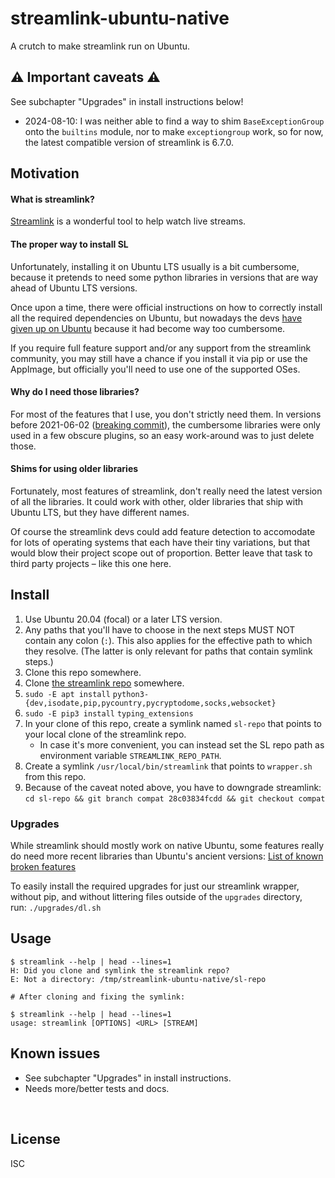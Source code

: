 ﻿
<!--#echo json="package.json" key="name" underline="=" -->
streamlink-ubuntu-native
========================
<!--/#echo -->

<!--#echo json="package.json" key="description" -->
A crutch to make streamlink run on Ubuntu.
<!--/#echo -->


⚠ Important caveats ⚠
---------------------

See subchapter "Upgrades" in install instructions below!

* 2024-08-10: I was neither able to find a way to shim `BaseExceptionGroup`
  onto the `builtins` module, nor to make `exceptiongroup` work, so for now,
  the latest compatible version of streamlink is 6.7.0.



Motivation
----------

#### What is streamlink?

[Streamlink][sl-repo-official] is a wonderful tool to help watch live streams.

  [sl-repo-official]: https://github.com/streamlink/streamlink


#### The proper way to install SL

Unfortunately, installing it on Ubuntu LTS usually is a bit cumbersome,
because it pretends to need some python libraries in versions that are
way ahead of Ubuntu LTS versions.

Once upon a time, there were official instructions on how to correctly
install all the required dependencies on Ubuntu, but nowadays the devs
[have given up on Ubuntu][sl-043c63f3]
because it had become way too cumbersome.

  [sl-043c63f3]: https://github.com/streamlink/streamlink/commit/043c63f3825cef2f69cd320220053e9aafb8117f

If you require full feature support and/or any support from the streamlink
community, you may still have a chance if you install it via pip or use
the AppImage, but officially you'll need to use one of the supported OSes.


#### Why do I need those libraries?

For most of the features that I use, you don't strictly need them.
In versions before 2021-06-02 ([breaking commit][sl-b218259f]),
the cumbersome libraries were only used in a few obscure plugins, so an easy
work-around was to just delete those.

  [sl-b218259f]: https://github.com/streamlink/streamlink/commit/b218259f08a16fe328f24ba901a8f207d62415e6


#### Shims for using older libraries

Fortunately, most features of streamlink, don't really need the latest
version of all the libraries.
It could work with other, older libraries that ship with Ubuntu LTS,
but they have different names.

Of course the streamlink devs could add feature detection to accomodate
for lots of operating systems that each have their tiny variations,
but that would blow their project scope out of proportion.
Better leave that task to third party projects – like this one here.



Install
-------

1.  Use Ubuntu 20.04 (focal) or a later LTS version.
1.  Any paths that you'll have to choose in the next steps
    MUST NOT contain any colon (`:`).
    This also applies for the effective path to which they resolve.
    (The latter is only relevant for paths that contain symlink steps.)
1.  Clone this repo somewhere.
1.  Clone [the streamlink repo][sl-repo-official] somewhere.
1.  `sudo -E apt install`
    `python3-{dev,isodate,pip,pycountry,pycryptodome,socks,websocket}`
1.  `sudo -E pip3 install`
    `typing_extensions`
1.  In your clone of this repo, create a symlink named `sl-repo`
    that points to your local clone of the streamlink repo.
    * In case it's more convenient, you can instead set the SL repo path
      as environment variable `STREAMLINK_REPO_PATH`.
1.  Create a symlink `/usr/local/bin/streamlink` that points to
    `wrapper.sh` from this repo.
1.  Because of the caveat noted above, you have to downgrade streamlink:<br>
    `cd sl-repo && git branch compat 28c03834fcdd && git checkout compat`



### Upgrades

While streamlink should mostly work on native Ubuntu, some features
really do need more recent libraries than Ubuntu's ancient versions:
[List of known broken features](upgrades/known_broken/README.md)

To easily install the required upgrades
for just our streamlink wrapper,
without pip,
and without littering files outside of the `upgrades` directory,
run:&nbsp;`./upgrades/dl.sh`



Usage
-----

```text
$ streamlink --help | head --lines=1
H: Did you clone and symlink the streamlink repo?
E: Not a directory: /tmp/streamlink-ubuntu-native/sl-repo

# After cloning and fixing the symlink:

$ streamlink --help | head --lines=1
usage: streamlink [OPTIONS] <URL> [STREAM]
```



<!--#toc stop="scan" -->



Known issues
------------

* See subchapter "Upgrades" in install instructions.
* Needs more/better tests and docs.




&nbsp;


License
-------
<!--#echo json="package.json" key=".license" -->
ISC
<!--/#echo -->
